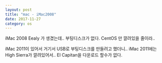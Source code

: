 ```yaml
---
layout: post
title: "mac - iMac2008"
date: 2017-11-27
category: os
---
```


iMac 2008 Eealy 가 생겼는데..  부팅디스크가 없다. CentOS 만 깔려있을 줄이라.. 

iMac 2011이 있어서 거기서 USB로 부팅디스크를 만들려고 했더니.. 
iMac 2011에는 High Sierra가 깔려있어서..  El Capitan을 다운로드 할수가 없다. 